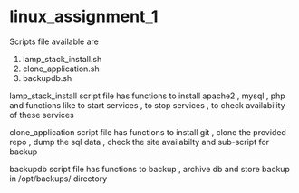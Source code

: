 # linux_assignment_1

Scripts file available are  

1. lamp_stack_install.sh   
2. clone_application.sh  
3. backupdb.sh  
                            
lamp_stack_install script file has functions to install apache2 , mysql , php 
and functions like to start services , to stop services , to check availability of these services

clone_application script file has functions to install git , clone the provided repo , dump the sql data , check the site availabilty and 
sub-script for backup

backupdb script file has functions to backup , archive db and store backup in /opt/backups/ directory
